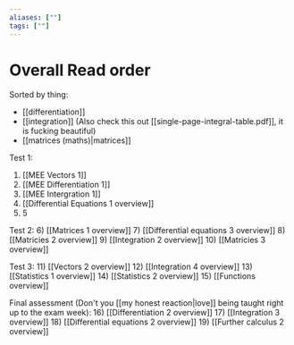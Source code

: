 ```yaml
---
aliases: [""]
tags: [""]
---
```


# Overall Read order
Sorted by thing:
- [[differentiation]]
- [[integration]] (Also check this out [[single-page-integral-table.pdf]], it is fucking beautiful)
- [[matrices (maths)|matrices]]


Test 1:
1) [[MEE Vectors 1]]
2) [[MEE Differentiation 1]]
3) [[MEE Intergration 1]]
4) [[Differential Equations 1 overview]]
5) 5

Test 2:
6) [[Matrices 1 overview]]
7) [[Differential equations 3 overview]]
8) [[Matricies 2 overview]]
9) [[Integration 2 overview]]
10) [[Matricies 3 overview]]

Test 3:
11) [[Vectors 2 overview]]
12) [[Integration 4 overview]]
13) [[Statistics 1 overview]]
14) [[Statistics 2 overview]]
15) [[Functions overview]]

Final assessment (Don't you [[my honest reaction|love]] being taught right up to the exam week):
16) [[Differentiation 2 overview]]
17) [[Integration 3 overview]]
18) [[Differential equations 2 overview]]
19) [[Further calculus 2 overview]]